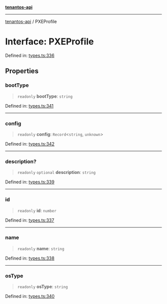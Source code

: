 [**tenantos-api**](../README.md)

***

[tenantos-api](../globals.md) / PXEProfile

# Interface: PXEProfile

Defined in: [types.ts:336](https://github.com/shadmanZero/tenantos-api/blob/1c7b7035084787c8e7500a348d67d47efa9ca53a/src/types.ts#L336)

## Properties

### bootType

> `readonly` **bootType**: `string`

Defined in: [types.ts:341](https://github.com/shadmanZero/tenantos-api/blob/1c7b7035084787c8e7500a348d67d47efa9ca53a/src/types.ts#L341)

***

### config

> `readonly` **config**: `Record`\<`string`, `unknown`\>

Defined in: [types.ts:342](https://github.com/shadmanZero/tenantos-api/blob/1c7b7035084787c8e7500a348d67d47efa9ca53a/src/types.ts#L342)

***

### description?

> `readonly` `optional` **description**: `string`

Defined in: [types.ts:339](https://github.com/shadmanZero/tenantos-api/blob/1c7b7035084787c8e7500a348d67d47efa9ca53a/src/types.ts#L339)

***

### id

> `readonly` **id**: `number`

Defined in: [types.ts:337](https://github.com/shadmanZero/tenantos-api/blob/1c7b7035084787c8e7500a348d67d47efa9ca53a/src/types.ts#L337)

***

### name

> `readonly` **name**: `string`

Defined in: [types.ts:338](https://github.com/shadmanZero/tenantos-api/blob/1c7b7035084787c8e7500a348d67d47efa9ca53a/src/types.ts#L338)

***

### osType

> `readonly` **osType**: `string`

Defined in: [types.ts:340](https://github.com/shadmanZero/tenantos-api/blob/1c7b7035084787c8e7500a348d67d47efa9ca53a/src/types.ts#L340)
